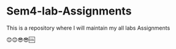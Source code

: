 # Sem4-lab-Assignments

This is a repository where  I will maintain my all labs Assignments 

😊😊😎😎🆒
